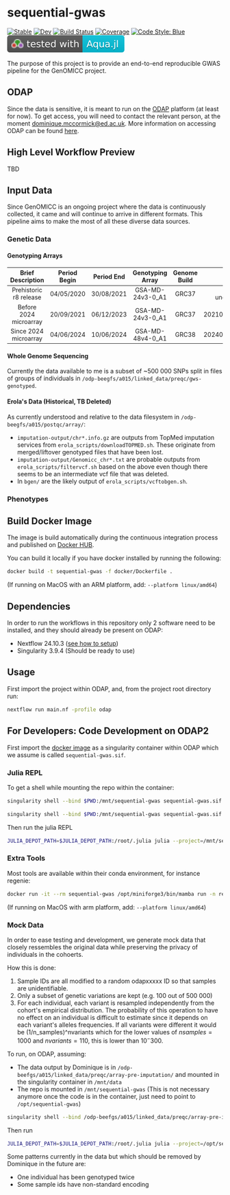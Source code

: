 # sequential-gwas

[![Stable](https://img.shields.io/badge/docs-stable-blue.svg)](https://baillielab.github.io/sequential-gwas/stable/)
[![Dev](https://img.shields.io/badge/docs-dev-blue.svg)](https://baillielab.github.io/sequential-gwas/dev/)
[![Build Status](https://github.com/baillielab/sequential-gwas/actions/workflows/CI.yml/badge.svg?branch=main)](https://github.com/baillielab/sequential-gwas/actions/workflows/CI.yml?query=branch%3Amain)
[![Coverage](https://codecov.io/gh/baillielab/sequential-gwas/branch/main/graph/badge.svg)](https://codecov.io/gh/baillielab/sequential-gwas)
[![Code Style: Blue](https://img.shields.io/badge/code%20style-blue-4495d1.svg)](https://github.com/invenia/BlueStyle)
[![Aqua](https://raw.githubusercontent.com/JuliaTesting/Aqua.jl/master/badge.svg)](https://github.com/JuliaTesting/Aqua.jl)

The purpose of this project is to provide an end-to-end reproducible GWAS pipeline for the GenOMICC project. 

## ODAP

Since the data is sensitive, it is meant to run on the [ODAP](https://odap.ac.uk/) platform (at least for now). To get access, you will need to contact the relevant person, at the moment [dominique.mccormick@ed.ac.uk](dominique.mccormick@ed.ac.uk). More information on accessing ODAP can be found [here](https://git.ecdf.ed.ac.uk/odap-users-guide/odap-users-guide).

## High Level Workflow Preview

TBD

## Input Data

Since GenOMICC is an ongoing project where the data is continuously collected, it came and will continue to arrive in different formats. This pipeline aims to make the most of all these diverse data sources.

### Genetic Data

#### Genotyping Arrays

| Brief Description | Period Begin | Period End | Genotyping Array | Genome Build | Directory | Genotypes File |
| :--------: | :------------: | :----------: | :----------------: | :------------: | :------------: | :------------: |
| Prehistoric r8 release | 04/05/2020   | 30/08/2021 | GSA-MD-24v3-0_A1               | GRC37        | wp5-gwas-r8-under90excl_2021Sep16 | PLINK_190921_0906/wp5-gwas-r8-under90excl_2021Sep16.ped |
| Before 2024 microarray | 20/09/2021   | 06/12/2023 | GSA-MD-24v3-0_A1 | GRC37 | 20210920_20231206_QC_VFinal | PLINK_040724_0954/20210920_20231206_QC_VFinal.ped |
| Since 2024 microarray  | 04/06/2024   | 10/06/2024 | GSA-MD-48v4-0_A1 | GRC38 | 20240604_20240610_QC_VFinal | PLINK_040724_0114/20240604_20240610_QC_VFinal.ped |

#### Whole Genome Sequencing

Currently the data available to me is a subset of ~500 000 SNPs split in files of groups of individuals in `/odp-beegfs/a015/linked_data/preqc/gws-genotyped`.

#### Erola's Data (Historical, TB Deleted)

As currently understood and relative to the data filesystem in `/odp-beegfs/a015/postqc/array/`:

- `imputation-output/chr*.info.gz` are outputs from TopMed imputation services from `erola_scripts/downloadTOPMED.sh`. These originate from merged/liftover genotyped files that have been lost.
- `imputation-output/Genomicc_chr*.txt` are probable outputs from `erola_scripts/filtervcf.sh` based on the above even though there seems to be an intermediate vcf file that was deleted.
- In `bgen/` are the likely output of `erola_scripts/vcftobgen.sh`.

### Phenotypes

## Build Docker Image

The image is build automatically during the continuous integration process and published on [Docker HUB](https://hub.docker.com/repository/docker/olivierlabayle/sequential-gwas/tags).

You can build it locally if you have docker installed by running the following:

```bash
docker build -t sequential-gwas -f docker/Dockerfile .
```

(If running on MacOS with an ARM platform, add: `--platform linux/amd64`)

## Dependencies

In order to run the workflows in this repository only 2 software need to be installed, and they should already be present on ODAP:

- Nextflow 24.10.3 ([see how to setup](https://git.ecdf.ed.ac.uk/odap-users-guide/odap-users-guide/-/wikis/nexflow))
- Singularity 3.9.4 (Should be ready to use)

## Usage

First import the project within ODAP, and, from the project root directory run:

```bash
nextflow run main.nf -profile odap
```

## For Developers: Code Development on ODAP2

First import the [docker image](https://hub.docker.com/repository/docker/olivierlabayle/sequential-gwas/general) as a singularity container within ODAP which we assume is called `sequential-gwas.sif`.

### Julia REPL

To get a shell while mounting the repo within the container:

```bash
singularity shell --bind $PWD:/mnt/sequential-gwas sequential-gwas.sif
```

```bash
singularity shell --bind $PWD:/mnt/sequential-gwas sequential-gwas.sif 
```

Then run the julia REPL

```bash
JULIA_DEPOT_PATH=$JULIA_DEPOT_PATH:/root/.julia julia --project=/mnt/sequential-gwas
```

### Extra Tools

Most tools are available within their conda environment, for instance regenie:

```bash
docker run -it --rm sequential-gwas /opt/miniforge3/bin/mamba run -n regenie_env regenie --help
```

(If running on MacOS with arm platform, add: `--platform linux/amd64`)

### Mock Data

In order to ease testing and development, we generate mock data that closely ressembles the original data while preserving the privacy of individuals in the cohoerts.

How this is done:

1. Sample IDs are all modified to a random odapxxxxx ID so that samples are unidentifiable.
2. Only a subset of genetic variations are kept (e.g. 100 out of 500 000)
3. For each individual, each variant is resampled independently from the cohort's empirical distribution. The probability of this operation to have no effect on an individual is difficult to estimate since it depends on each variant's alleles frequencies. If all variants were different it would be (1/n_samples)^nvariants which for the lower values of $nsamples=1000$ and $nvariants=110$, this is lower than $10^-300$.

To run, on ODAP, assuming:

- The data output by Dominique is in `/odp-beefgs/a015/linked_data/preqc/array-pre-imputation/` and mounted in the singularity container in `/mnt/data`
- The repo is mounted in `/mnt/sequential-gwas` (This is not necessary anymore once the code is in the container, just need to point to `/opt/sequential-gwas`)

```bash
singularity shell --bind /odp-beefgs/a015/linked_data/preqc/array-pre-imputation/:/mnt/data PATH_TO_SINGULARITY_IMAGE
```

Then run 
```bash
JULIA_DEPOT_PATH=$JULIA_DEPOT_PATH:/root/.julia julia --project=/opt/sequential-gwas /opt/sequential-gwas/bin/seq-gwas.jl
```

Some patterns currently in the data but which should be removed by Dominique in the future are:

- One individual has been genotyped twice
- Some sample ids have non-standard encoding
